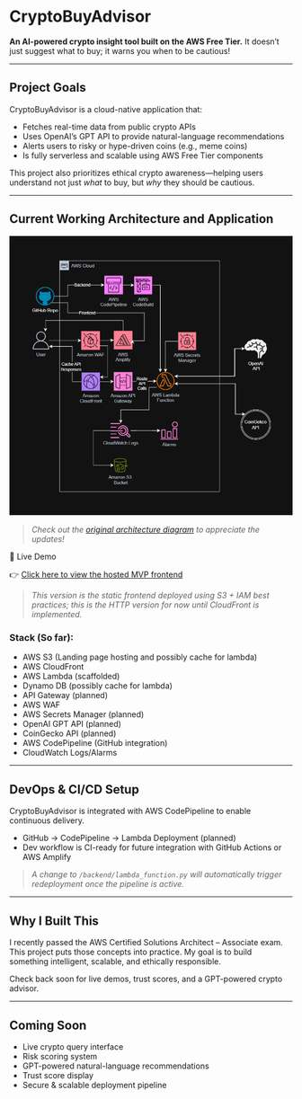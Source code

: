 
# CryptoBuyAdvisor

**An AI-powered crypto insight tool built on the AWS Free Tier.**
It doesn’t just suggest what to buy; it warns you when to be cautious!

---

## Project Goals

CryptoBuyAdvisor is a cloud-native application that:
- Fetches real-time data from public crypto APIs
- Uses OpenAI’s GPT API to provide natural-language recommendations
- Alerts users to risky or hype-driven coins (e.g., meme coins)
- Is fully serverless and scalable using AWS Free Tier components

This project also prioritizes ethical crypto awareness—helping users understand not just *what* to buy, but *why* they should be cautious.

---

## Current Working Architecture and Application

![Architecture Diagram](docs/Official-AWS-Architecture-Version1.2.png)
> *Check out the [original architecture diagram](docs/Unofficial-AWS-Architecture.png) to appreciate the updates!*

🔗 Live Demo

👉 [Click here to view the hosted MVP frontend](http://crypto-buy-advisor-site.s3-website.us-east-2.amazonaws.com)

> *This version is the static frontend deployed using S3 + IAM best practices; this is the HTTP version for now until CloudFront is implemented.*



### Stack (So far):
- AWS S3 (Landing page hosting and possibly cache for lambda)
- AWS CloudFront
- AWS Lambda (scaffolded)
- Dynamo DB (possibly cache for lambda)
- API Gateway (planned)
- AWS WAF
- AWS Secrets Manager (planned)
- OpenAI GPT API (planned)
- CoinGecko API (planned)
- AWS CodePipeline (GitHub integration)
- CloudWatch Logs/Alarms

---

## DevOps & CI/CD Setup

CryptoBuyAdvisor is integrated with AWS CodePipeline to enable continuous delivery.
- GitHub → CodePipeline → Lambda Deployment (planned)
- Dev workflow is CI-ready for future integration with GitHub Actions or AWS Amplify

> *A change to `/backend/lambda_function.py` will automatically trigger redeployment once the pipeline is active.*

---

## Why I Built This

I recently passed the AWS Certified Solutions Architect – Associate exam. This project puts those concepts into practice. My goal is to build something intelligent, scalable, and ethically responsible.

Check back soon for live demos, trust scores, and a GPT-powered crypto advisor.

---

## Coming Soon

- Live crypto query interface
- Risk scoring system
- GPT-powered natural-language recommendations
- Trust score display
- Secure & scalable deployment pipeline
